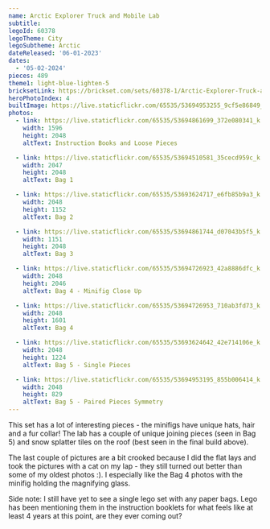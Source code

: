 ```yaml
---
name: Arctic Explorer Truck and Mobile Lab
subtitle: 
legoId: 60378
legoTheme: City
legoSubtheme: Arctic
dateReleased: '06-01-2023'
dates:
  - '05-02-2024'
pieces: 489
theme1: light-blue-lighten-5
bricksetLink: https://brickset.com/sets/60378-1/Arctic-Explorer-Truck-and-Mobile-Lab
heroPhotoIndex: 4
builtImage: https://live.staticflickr.com/65535/53694953255_9cf5e86849_k.jpg
photos:
  - link: https://live.staticflickr.com/65535/53694861699_372e080341_k.jpg
    width: 1596
    height: 2048
    altText: Instruction Books and Loose Pieces

  - link: https://live.staticflickr.com/65535/53694510581_35cecd959c_k.jpg
    width: 2047
    height: 2048
    altText: Bag 1

  - link: https://live.staticflickr.com/65535/53693624717_e6fb85b9a3_k.jpg
    width: 2048
    height: 1152
    altText: Bag 2

  - link: https://live.staticflickr.com/65535/53694861744_d07043b5f5_k.jpg
    width: 1151
    height: 2048
    altText: Bag 3

  - link: https://live.staticflickr.com/65535/53694726923_42a8886dfc_k.jpg
    width: 2048
    height: 2046
    altText: Bag 4 - Minifig Close Up

  - link: https://live.staticflickr.com/65535/53694726953_710ab3fd73_k.jpg
    width: 2048
    height: 1601
    altText: Bag 4

  - link: https://live.staticflickr.com/65535/53693624642_42e714106e_k.jpg
    width: 2048
    height: 1224
    altText: Bag 5 - Single Pieces

  - link: https://live.staticflickr.com/65535/53694953195_855b006414_k.jpg
    width: 2048
    height: 829
    altText: Bag 5 - Paired Pieces Symmetry
---
```


This set has a lot of interesting pieces -
the minifigs have unique hats, hair and a fur collar!
The lab has a couple of unique joining pieces (seen in Bag 5)
and snow splatter tiles on the roof (best seen in the final build above).

The last couple of pictures are a bit crooked
because I did the flat lays and took the pictures with a cat on my lap -
they still turned out better than some of my oldest photos :).
I especially like the Bag 4 photos with the minifig holding the magnifying glass.

Side note: I still have yet to see a single lego set with any paper bags.
Lego has been mentioning them in the instruction booklets for what feels like at least 4 years
at this point, are they ever coming out?
